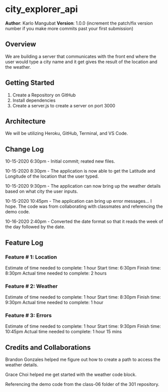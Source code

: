# city_explorer_api

**Author**: Karlo Mangubat
**Version**: 1.0.0 (increment the patch/fix version number if you make more commits past your first submission)

## Overview
<!-- Provide a high level overview of what this application is and why you are building it, beyond the fact that it's an assignment for this class. (i.e. What's your problem domain?) -->
We are building a server that communicates with the front end where the user would type a city name and it get gives the result of the location and the weather.

## Getting Started
<!-- What are the steps that a user must take in order to build this app on their own machine and get it running? -->

1. Create a Repository on GitHub
2. Install dependencies
3. Create a server.js to create a server on port 3000

## Architecture
<!-- Provide a detailed description of the application design. What technologies (languages, libraries, etc) you're using, and any other relevant design information. -->
We will be utilizing Heroku, GitHub, Terminal, and VS Code. 

## Change Log
<!-- Use this area to document the iterative changes made to your application as each feature is successfully implemented. Use time stamps. Here's an examples:

01-01-2001 4:59pm - Application now has a fully-functional express server, with a GET route for the location resource. -->

10-15-2020 6:30pm - Initial commit; reated new files.

10-15-2020 8:30pm - The application is now able to get the Latitude and Longitude of the location that the user typed. 

10-15-2020 9:30pm - The application can now bring up the weather details based on what city the user inputs.

10-15-2020 10:45pm - The application can bring up error messages... I hope. The code was from collaborating with classmates and referencing the demo code. 

10-16-2020 2:40pm - Converted the date format so that it reads the week of the day followed by the date.

## Feature Log

### Feature # 1: Location
Estimate of time needed to complete: 1 hour
Start time: 6:30pm 
Finish time: 8:30pm
Actual time needed to complete: 2 hours

### Feature # 2: Weather
Estimate of time needed to complete: 1 hour
Start time: 8:30pm
Finish time: 9:30pm
Actual time needed to complete: 1 hour

### Feature # 3: Errors
Estimate of time needed to complete: 1 hour
Start time: 9:30pm
Finish time: 10:45pm
Actual time needed to complete: 1 hour 15 mins

## Credits and Collaborations

<!-- Give credit (and a link) to other people or resources that helped you build this application. -->

Brandon Gonzales helped me figure out how to create a path to access the weather details. 

Grace Choi helped me get started with the weather code block.

Referencing the demo code from the class-06 folder of the 301 repository.
